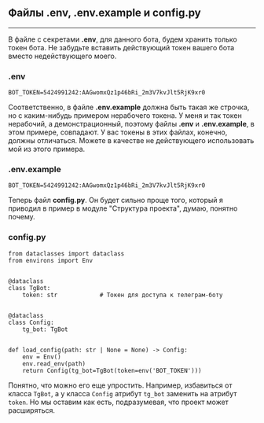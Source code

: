 ## Файлы .env, .env.example и config.py
------------------------------------

В файле с секретами **.env**, для данного бота, будем хранить только токен бота. Не забудьте вставить действующий токен вашего бота вместо недействующего моего.

### .env

    BOT_TOKEN=5424991242:AAGwomxQz1p46bRi_2m3V7kvJlt5RjK9xr0

Соответственно, в файле **.env.example** должна быть такая же строчка, но с каким-нибудь примером нерабочего токена. У меня и так токен нерабочий, а демонстрационный, поэтому файлы **.env** и **.env.example**, в этом примере, совпадают. У вас токены в этих файлах, конечно, должны отличаться. Можете в качестве не действующего использовать мой из этого примера.

### .env.example

    BOT_TOKEN=5424991242:AAGwomxQz1p46bRi_2m3V7kvJlt5RjK9xr0

Теперь файл **config.py**. Он будет сильно проще того, который я приводил в пример в модуле "Структура проекта", думаю, понятно почему.

### config.py

    from dataclasses import dataclass
    from environs import Env
    
    
    @dataclass
    class TgBot:
        token: str            # Токен для доступа к телеграм-боту
    
    
    @dataclass
    class Config:
        tg_bot: TgBot
    
    
    def load_config(path: str | None = None) -> Config:
        env = Env()
        env.read_env(path)
        return Config(tg_bot=TgBot(token=env('BOT_TOKEN')))

Понятно, что можно его еще упростить. Например, избавиться от класса `TgBot`, а у класса `Config` атрибут `tg_bot` заменить на атрибут `token`. Но мы оставим как есть, подразумевая, что проект может расширяться.
